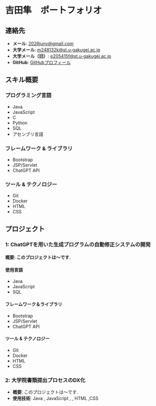# 吉田隼　ポートフォリオ

## 連絡先
- **メール**: 2026juny@gmail.com
- **大学メール**: m248132k@st.u-gakugei.ac.jp
- **大学メール（旧）**: e205415f@st.u-gakugei.ac.jp
- **GitHub**: [GitHubプロフィール](https://github.com/yosji-juun)

## スキル概要

### プログラミング言語
- Java
- JavaScript
- C
- Python
- SQL
- アセンブリ言語

### フレームワーク & ライブラリ
- Bootstrap
- JSP/Servlet
- ChatGPT API

### ツール & テクノロジー
- Git
- Docker
- HTML
- CSS

## プロジェクト

### 1: ChatGPTを用いた生成プログラムの自動修正システムの開発
#### **概要**: このプロジェクトは～です.

#### **使用言語**
- Java
- JavaScript
- SQL
#### **フレームワーク＆ライブラリ**
- Bootstrap
- JSP/Servlet
- ChatGPT API
#### ツール & テクノロジー
- Git
- Docker
- HTML
- CSS


### 2: 大学院書類提出プロセスのDX化
- **概要**: このプロジェクトは～です.
- **使用技術**: Java , JavaScript ,  , HTML ,CSS